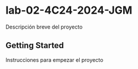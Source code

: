 # lab-02-4C24-2024-JGM

Descripción breve del proyecto

## Getting Started
Instrucciones para empezar el proyecto

